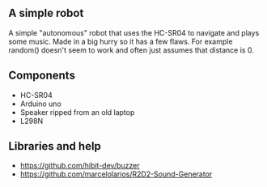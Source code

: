## A simple robot

A simple "autonomous" robot that uses the HC-SR04 to navigate and plays some music. Made in a big hurry so it has a few flaws. For example random() doesn't seem to work and often just assumes that distance is 0.

## Components

- HC-SR04
- Arduino uno
- Speaker ripped from an old laptop
- L298N

## Libraries and help

- https://github.com/hibit-dev/buzzer
- https://github.com/marcelolarios/R2D2-Sound-Generator

